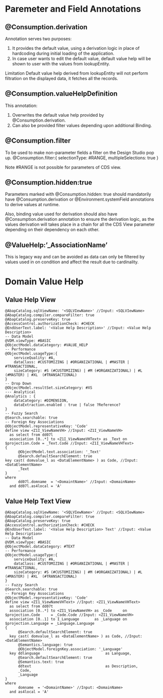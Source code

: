 # Paremeter and Field Annotations

## @Consumption.derivation
Annotation serves two purposes:
1.	It provides the default value, using a derivation logic in place of hardcoding during initial loading of the application.
2.	In case user wants to edit the default value, default value help will be shown to user with the values from lookupEntity.

Limitation
Default value help derived from lookupEntity will not perform filtration on the displayed data, it fetches all the records.

## @Consumption.valueHelpDefinition
This annotation:
1.	Overwrites the default value help provided by @Consumption.derivation.
2.	Can also be provided filter values depending upon additional Binding.

## @Consumption.filter
To be used to make non-parameter fields a filter on the Design Studio pop up.
@Consumption.filter:{ selectionType: #RANGE, multipleSelections: true }

Note
#RANGE is not possible for parameters of CDS view.

## @Consumption.hidden:true
Parameters marked with @Consumption.hidden: true should mandatorily have @Consumption.derivation or @Environment.systemField annotations to derive values at runtime.

Also, binding value used for derivation should also have @Consumption.derivation annotation to ensure the derivation logic, as the values derivation will takes place in a chain for all the CDS View parameter depending on their dependency on each other.

## @ValueHelp:’_AssociationName’
This is legacy way and can be avoided as data can only be filtered by values used in on condition and affect the result due to cardinality.

# Domain Value Help

## Value Help View

```
@AbapCatalog.sqlViewName: '<SQLVIewName>' //Input: <SQLVIewName>
@AbapCatalog.compiler.compareFilter: true
@AbapCatalog.preserveKey: true
@AccessControl.authorizationCheck: #CHECK
@EndUserText.label: '<Value Help Description>' //Input: <Value Help Description>
-- Data Model
@VDM.viewType: #BASIC
@ObjectModel.dataCategory: #VALUE_HELP
-- Performance
@ObjectModel.usageType:{
    serviceQuality: #A,
    dataClass: #CUSTOMIZING | #ORGANIZATIONAL | #MASTER | #TRANSACTIONAL,
    sizeCategory: #S (#CUSTOMIZING) | #M (#ORGANIZATIONAL) | #L (#MASTER) | #XL  (#TRANSACTIONAL)
}
-- Drop Down
@ObjectModel.resultSet.sizeCategory: #XS
--- Analytical
@Analytics : {
    dataCategory: #DIMENSION, 
    dataExtraction.enabled : true | false ?Reference?
}
-- Fuzzy Search
@Search.searchable: true
-- Foreign Key Associations
@ObjectModel.representativeKey: 'Code'
define view <Z1I_ViewNameVH> //Input: <Z1I_ViewNameVH>
  as select from dd07l
  association [0..*] to <Z1I_ViewNameVHText> as _Text on $projection.Code = _Text.Code //Input: <Z1I_ViewNameVHText>
{
      @ObjectModel.text.association: '_Text'
      @Search.defaultSearchElement: true
key cast( domvalue_l as <DataElementName> ) as Code, //Input: <DataElementName>
      _Text
}
where
      dd07l.domname  = '<DomaintName>' //Input: <DomainName> 
  and dd07l.as4local = 'A'
```

## Value Help Text View

```
@AbapCatalog.sqlViewName: '<SQLVIewName>' //Input: <SQLVIewName>
@AbapCatalog.compiler.compareFilter: true
@AbapCatalog.preserveKey: true
@AccessControl.authorizationCheck: #CHECK
@EndUserText.label: '<Value Help Description> Text' //Input: <Value Help Description>
-- Data Model
@VDM.viewType: #BASIC
@ObjectModel.dataCategory: #TEXT
-- Performance
@ObjectModel.usageType:{
    serviceQuality: #A,
    dataClass: #CUSTOMIZING | #ORGANIZATIONAL | #MASTER | #TRANSACTIONAL,
    sizeCategory: #S (#CUSTOMIZING) | #M (#ORGANIZATIONAL) | #L (#MASTER) | #XL  (#TRANSACTIONAL)
}
-- Fuzzy Search
@Search.searchable: true
-- Foreign Key Associations
@ObjectModel.representativeKey: 'Code'
define view <ZI1_ViewNameVHText> //Input: <ZI1_ViewNameVHText> 
  as select from dd07t 
  association [0..*] to <ZI1_ViewNameVH> as _Code     on $projection.Code     = _Code.Code //Input: <ZI1_ViewNameVH>
  association [0..1] to I_Language       as _Language on $projection.Language = _Language.Language
{
      @Search.defaultSearchElement: true
  key cast( domvalue_l as <DataElementName> ) as Code, //Input: <DataElementName>
      @Semantics.language: true
      @ObjectModel.foreignKey.association: '_Language'
  key ddlanguage                              as Language,
      @Search.defaultSearchElement: true
      @Semantics.text: true
      ddtext                                  as Description,
      _Code,
      _Language
}
where
      domname  = '<DomaintName>' //Input: <DomainName>
  and as4local = 'A'
```
